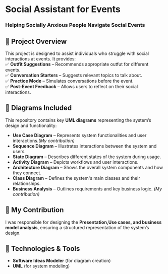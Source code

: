 # **Social Assistant for Events**  
### Helping Socially Anxious People Navigate Social Events  

## 📌 **Project Overview**  
This project is designed to assist individuals who struggle with social interactions at events. It provides:  
✅ **Outfit Suggestions** – Recommends appropriate outfut for different events.  
✅ **Conversation Starters** – Suggests relevant topics to talk about.  
✅ **Practice Mode** – Simulates conversations before the event.  
✅ **Post-Event Feedback** – Allows users to reflect on their social interactions.  

## 📂 **Diagrams Included**  
This repository contains key **UML diagrams** representing the system’s design and functionality:  
- **Use Case Diagram** – Represents system functionalities and user interactions.*(My contribution)*
- **Sequence Diagram** – Illustrates interactions between the system and users.   
- **State Diagram** – Describes different states of the system during usage.  
- **Activity Diagram** – Depicts workflows and user interactions.
- **Architecture Diagram** – Shows the overall system components and how they connect.
- **Class Diagram** – Defines the system's main classes and their relationships.  
- **Business Analysis** – Outlines requirements and key business logic.  *(My contribution)*

## 🎯 **My Contribution**  
I was responsible for designing the **Presentation,Use cases, and business model analysis**, ensuring a structured representation of the system’s design.  

## 🚀 **Technologies & Tools**  
- **Software Ideas Modeler** (for diagram creation)  
- **UML** (for system modeling)
